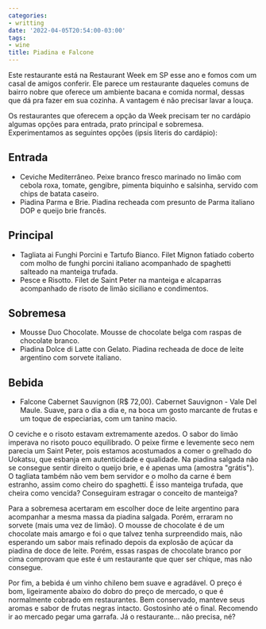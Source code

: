 ```yaml
---
categories:
- writting
date: '2022-04-05T20:54:00-03:00'
tags:
- wine
title: Piadina e Falcone
---
```


Este restaurante está na Restaurant Week em SP esse ano e fomos com um casal de amigos conferir. Ele parece um restaurante daqueles comuns de bairro nobre que oferece um ambiente bacana e comida normal, dessas que dá pra fazer em sua cozinha. A vantagem é não precisar lavar a louça.

Os restaurantes que oferecem a opção da Week precisam ter no cardápio algumas opções para entrada, prato principal e sobremesa. Experimentamos as seguintes opções (ipsis literis do cardápio):

## Entrada
 - Ceviche Mediterrâneo. Peixe branco fresco marinado no limão com cebola roxa, tomate, gengibre, pimenta biquinho e salsinha, servido com chips de batata caseiro.
 - Piadina Parma e Brie. Piadina recheada com presunto de Parma italiano DOP e queijo brie francês.

## Principal
 - Tagliata ai Funghi Porcini e Tartufo Bianco. Filet Mignon fatiado coberto com molho de funghi porcini italiano acompanhado de spaghetti salteado na manteiga trufada.
 - Pesce e Risotto. Filet de Saint Peter na manteiga e alcaparras acompanhado de risoto de limão siciliano e condimentos.

## Sobremesa
 - Mousse Duo Chocolate. Mousse de chocolate belga com raspas de chocolate branco.
 - Piadina Dolce di Latte con Gelato. Piadina recheada de doce de leite argentino com sorvete italiano.

## Bebida

 - Falcone Cabernet Sauvignon (R$ 72,00). Cabernet Sauvignon - Vale Del Maule. Suave, para o dia a dia e, na boca um gosto marcante de frutas e um toque de especiarias, com um tanino macio.

O ceviche e o risoto estavam extremamente azedos. O sabor do limão imperava no risoto pouco equilibrado. O peixe firme e levemente seco nem parecia um Saint Peter, pois estamos acostumados a comer o grelhado do Uokatsu, que esbanja em autenticidade e qualidade. Na piadina salgada não se consegue sentir direito o queijo brie, e é apenas uma (amostra "grátis"). O tagliata também não vem bem servidor e o molho da carne é bem estranho, assim como cheiro do spaghetti. É isso manteiga trufada, que cheira como vencida? Conseguiram estragar o conceito de manteiga?

Para a sobremesa acertaram em escolher doce de leite argentino para acompanhar a mesma massa da piadina salgada. Porém, erraram no sorvete (mais uma vez de limão). O mousse de chocolate é de um chocolate mais amargo e foi o que talvez tenha surpreendido mais, não esperando um sabor mais refinado depois da explosão de açúcar da piadina de doce de leite. Porém, essas raspas de chocolate branco por cima comprovam que este é um restaurante que quer ser chique, mas não consegue.

Por fim, a bebida é um vinho chileno bem suave e agradável. O preço é bom, ligeiramente abaixo do dobro do preço de mercado, o que é normalmente cobrado em restaurantes. Bem conservado, manteve seus aromas e sabor de frutas negras intacto. Gostosinho até o final. Recomendo ir ao mercado pegar uma garrafa. Já o restaurante... não precisa, né?